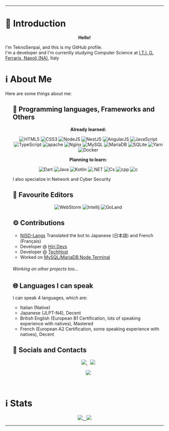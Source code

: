 *** 
<h1>🎤 Introduction</h1>
<p>
<p align="center">
  <strong>Hello!</strong>
</p> I'm TeknoSenpai, and this is my GitHub profile. 
<br> I'm a developer and I'm currently studying Computer Science at <a href="https://itiferraris.edu.it">I.T.I. G. Ferraris, Napoli (NA)</a>, Italy </p>
<h1>ℹ️ About Me</h1>
<p>Here are some things about me:</p>
<ul>
  <h2>🔧 Programming languages, Frameworks and Others</h2>
  <p align="center">
    <strong>Already learned:</strong>
  </p>
  <p align="center">
    <img alt="HTML5" src="https://img.shields.io/badge/html5-000000.svg?&style=for-the-badge&logo=html5&logoColor=white" />
    <img alt="CSS3" src="https://img.shields.io/badge/css3-000000.svg?&style=for-the-badge&logo=css3&logoColor=white" />
    <img alt="NodeJS" src="https://img.shields.io/badge/node.js-000000.svg?&style=for-the-badge&logo=node.js&logoColor=white" />
    <img alt="NestJS" src="https://img.shields.io/badge/nest.js-000000.svg?&style=for-the-badge&logo=nestjs&logoColor=white" />
    <img alt="AngularJS" src="https://img.shields.io/badge/Angular 2-000000.svg?&style=for-the-badge&logo=angularjs&logoColor=white" />
    <img alt="JavaScript" src="https://img.shields.io/badge/javascript-000000.svg?&style=for-the-badge&logo=javascript&logoColor=%23F7DF1E" />
    <img alt="TypeScript" src="https://img.shields.io/badge/typescript-000000.svg?&style=for-the-badge&logo=typescript&logoColor=%448cab" />
    <img alt="apache" src="https://img.shields.io/badge/apache-000000.svg?&style=for-the-badge&logo=apache&logoColor=white" />
    <img alt="Nginx" src="https://img.shields.io/badge/nginx-000000.svg?&style=for-the-badge&logo=nginx&logoColor=white" />
    <img alt="MySQL" src="https://img.shields.io/badge/mysql-000000.svg?&style=for-the-badge&logo=mysql&logoColor=white" />
    <img alt="MariaDB" src="https://img.shields.io/badge/MariaDB-000000?style=for-the-badge&logo=mariadb&logoColor=white" />
    <img alt="SQLite" src="https://img.shields.io/badge/sqlite-000000.svg?style=for-the-badge&logo=sqlite&logoColor=white" />
    <img alt="Yarn" src="https://img.shields.io/badge/yarn-000000.svg?style=for-the-badge&logo=yarn&logoColor=white" />
    <img alt="Docker" src="https://img.shields.io/badge/docker-000000.svg?style=for-the-badge&logo=docker&logoColor=white" />
  </p>
  <p align="center">
    <strong>Planning to learn:</strong>
  </p>
  <p align="center">
    <img alt="Dart" src="https://img.shields.io/badge/dart-000000.svg?&style=for-the-badge&logo=dart&logoColor=white" />
    <img alt="Java" src="https://img.shields.io/badge/java-000000.svg?&style=for-the-badge&logo=javajre&logoColor=white" />
    <img alt="Kotlin" src="https://img.shields.io/badge/kotlin-000000.svg?&style=for-the-badge&logo=kotlin&logoColor=white" />
    <img alt=".NET" src="https://img.shields.io/badge/.NET-000000?style=for-the-badge&logo=.net&logoColor=white" />
    <img alt="Cs" src="https://img.shields.io/badge/c%23-000000.svg?style=for-the-badge&logo=c-sharp&logoColor=white" />
    <img alt="cpp" src="https://img.shields.io/badge/c++-000000?style=for-the-badge&logo=cplusplus&logoColor=white" />
    <img alt="c" src="https://img.shields.io/badge/c-000000?style=for-the-badge&logo=c&logoColor=white" />
  </p>
  <p>I also specialize in Network and Cyber Security</p>
  <h2>📝 Favourite Editors</h2>
  <p align="center">
    <img alt="WebStorm" src="https://img.shields.io/badge/webstorm-000000.svg?style=for-the-badge&logo=webstorm&logoColor=white" />
    <img alt="Intellij" src="https://img.shields.io/badge/intelliJidea-000000.svg?style=for-the-badge&logo=intellij-idea&logoColor=white" />
    <img alt="GoLand" src="https://img.shields.io/badge/goland-000000.svg?style=for-the-badge&logo=goland&logoColor=white" />
  </p>
  <h2>⚙️ Contributions</h2>
  <ul>
    <li>
      <a href="https://github.com/Polliog/NISD-Langs" target="_blank">NISD-Langs</a> Translated the bot to Japanese (日本語) and French (Français)
    </li>
    <li> Developer @ <a href="https://hiri.dev" target="_blank">Hiri Devs</a>
    </li>
    <li> Developer @ <a href="https://techhost.live" target="_blank">TechHost</a>
    </li>
    <li> Worked on <a href="https://github.com/TeknoSenpai/MySQL-MariaDB-Node-Terminal">MySQL/MariaDB Node Terminal</a>
    </li>
  </ul>
  <h6>Working on other projects too...</h6>
  <h2>🌐 Languages I can speak</h2>
  <p> I can speak 4 languages, which are:
  <ul>
    <li> Italian (Native) </li>
    <li> Japanese (JLPT-N4), Decent </li>
    <li> British English (European B1 Certification, lots of speaking experience with natives), Mastered </li>
    <li> French (European A2 Certification, some speaking experience with natives), Decent </li>
  </ul>
  </p>
  <h2>📱 Socials and Contacts</h2>
  <p align="center">
    <a href="https://instagram.com/teknosenpai" target="_blank">
      <img src="https://img.shields.io/badge/@teknosenpai-Instagram-000000.svg?style=for-the-badge&logoColor=white">
    </a>
    &nbsp;
    <a href="mailto:tekno@hiri.dev" target="_blank">
      <img src="https://img.shields.io/badge/tekno@hiri.dev-eMail-000000.svg?style=for-the-badge">
    </a>
  </p>
  <p align="center">
    <img src="https://lanyard.cnrad.dev/api/836663939609657385">
  </p>
</ul>
<br>
<h1>ℹ️ Stats</h1>
<p align="center">
  <a href="https://github.com/anuraghazra/github-readme-stats">
    <img src="https://github-readme-stats.vercel.app/api?username=teknosenpai&show_icons=true&theme=tokyonight&count_private=true" />
     &nbsp;
  </a>
  <a href="https://github.com/anuraghazra/github-readme-stats">
    <img src="https://github-readme-stats.vercel.app/api/top-langs/?username=teknosenpai&theme=tokyonight" />
  </a>
</p> 

***
